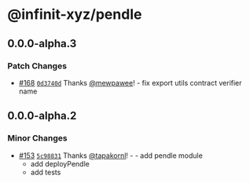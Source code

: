 # @infinit-xyz/pendle

## 0.0.0-alpha.3

### Patch Changes

- [#168](https://github.com/infinit-xyz/infinit-library/pull/168)
  [`0d3740d`](https://github.com/infinit-xyz/infinit-library/commit/0d3740d3dd882f9ab35cffea3cdee2e042740326) Thanks
  [@mewpawee](https://github.com/mewpawee)! - fix export utils contract verifier name

## 0.0.0-alpha.2

### Minor Changes

- [#153](https://github.com/infinit-xyz/infinit-library/pull/153)
  [`5c98831`](https://github.com/infinit-xyz/infinit-library/commit/5c988318bddf7a6a0332fd49e9283aecfd6f6e16) Thanks
  [@tapakornl](https://github.com/tapakornl)! - - add pendle module
  - add deployPendle
  - add tests
